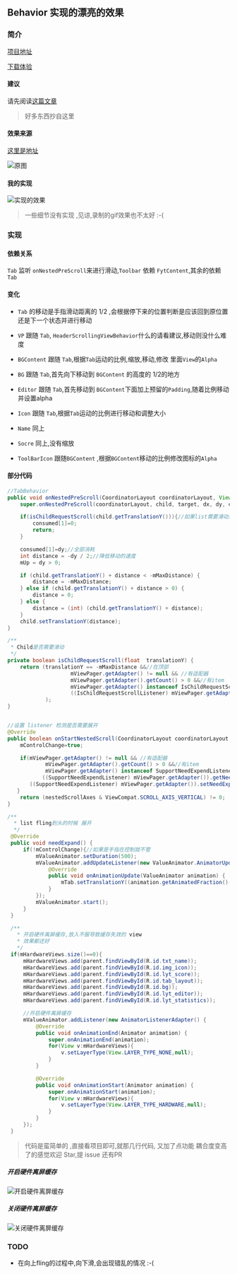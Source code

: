## Behavior 实现的漂亮的效果

### 简介

[项目地址](https://github.com/CSnowStack/BehaviorDemo)

[下载体验](https://github.com/CSnowStack/BehaviorDemo/blob/master/img/Behavior.apk)

#### 建议
请先阅读[这篇文章](http://www.jianshu.com/p/f7989a2a3ec2)
> 好多东西抄自这里

#### 效果来源

[这里是地址](https://material.uplabs.com/posts/profile-4f03fc6b-1a82-42ab-8a3e-f50dcbc10253)


![原图](https://github.com/CSnowStack/BehaviorDemo/blob/master/img/preview.gif)

#### 我的实现

![实现的效果](https://github.com/CSnowStack/BehaviorDemo/blob/master/img/c.gif)




> 一些细节没有实现 ,见谅,录制的gif效果也不太好 :-(


### 实现

#### 依赖关系
 `Tab` 监听 `onNestedPreScroll`来进行滑动,`Toolbar` 依赖 `FytContent`,其余的依赖 `Tab`

#### 变化
- `Tab` 的移动是手指滑动距离的 1/2 ,会根据停下来的位置判断是应该回到原位置还是下一个状态并进行移动

- `VP` 跟随 `Tab`, `HeaderScrollingViewBehavior`什么的请看建议,移动则没什么难度

- `BGContent` 跟随 `Tab`,根据`Tab`运动的比例,缩放,移动,修改 里面`View`的`Alpha`

- `BG` 跟随 `Tab`,首先向下移动到 `BGContent` 的高度的 1/2的地方

- `Editor` 跟随 `Tab`,首先移动到 `BGContent`下面加上预留的`Padding`,随着比例移动并设置alpha

- `Icon` 跟随 `Tab`,根据`Tab`运动的比例进行移动和调整大小

- `Name` 同上

- `Socre` 同上,没有缩放


- `ToolBarIcon` 跟随`BGContent` ,根据`BGContent`移动的比例修改图标的`Alpha`

#### 部分代码

```java
//TabBehavior
public void onNestedPreScroll(CoordinatorLayout coordinatorLayout, View child, View target, int dx, int dy, int[] consumed) {
    super.onNestedPreScroll(coordinatorLayout, child, target, dx, dy, consumed);

    if(isChildRequestScroll(child.getTranslationY())){//如果list需要滑动这边就不动
        consumed[1]=0;
        return;
    }

    consumed[1]=dy;//全部消耗
    int distance = -dy / 2;//降低移动的速度
    mUp = dy > 0;

    if (child.getTranslationY() + distance < -mMaxDistance) {
        distance = -mMaxDistance;
    } else if (child.getTranslationY() + distance > 0) {
        distance = 0;
    } else {
        distance = (int) (child.getTranslationY() + distance);
    }
    child.setTranslationY(distance);
}

/**
 * Child是否需要滑动
 */
private boolean isChildRequestScroll(float  translationY) {
    return (translationY == -mMaxDistance &&//在顶部
                    mViewPager.getAdapter() != null && //有适配器
                    mViewPager.getAdapter().getCount() > 0 &&//有item
                    mViewPager.getAdapter() instanceof IsChildRequestScrollListener && //实现了
                    ((IsChildRequestScrollListener) mViewPager.getAdapter()).requestScroll()//需要滑动
            );
}


//设置 listener 检测是否需要展开
@Override
public boolean onStartNestedScroll(CoordinatorLayout coordinatorLayout, View child, View directTargetChild, View target, int nestedScrollAxes) {
    mControlChange=true;

    if(mViewPager.getAdapter() != null && //有适配器
            mViewPager.getAdapter().getCount() > 0 &&//有item
            mViewPager.getAdapter() instanceof SupportNeedExpendListener&&
           ((SupportNeedExpendListener) mViewPager.getAdapter()).getNeedExpendListener()==null){
       ((SupportNeedExpendListener) mViewPager.getAdapter()).setNeedExpendListener(this);
   }
    return (nestedScrollAxes & ViewCompat.SCROLL_AXIS_VERTICAL) != 0;
}

/**
  * list fling到头的时候 展开
  */
 @Override
 public void needExpand() {
     if(!mControlChange){//如果是手指在控制就不管
         mValueAnimator.setDuration(500);
         mValueAnimator.addUpdateListener(new ValueAnimator.AnimatorUpdateListener() {
             @Override
             public void onAnimationUpdate(ValueAnimator animation) {
                 mTab.setTranslationY((animation.getAnimatedFraction()-1)*mMaxDistance);
             }
         });
         mValueAnimator.start();
     }
 }

 /**
   * 开启硬件离屏缓存,放入不服导致缓存失效的 view
   * 效果都还好
   */
 if(mHardwareViews.size()==0){
     mHardwareViews.add(parent.findViewById(R.id.txt_name));
     mHardwareViews.add(parent.findViewById(R.id.img_icon));
     mHardwareViews.add(parent.findViewById(R.id.lyt_score));
     mHardwareViews.add(parent.findViewById(R.id.tab_layout));
     mHardwareViews.add(parent.findViewById(R.id.bg));
     mHardwareViews.add(parent.findViewById(R.id.lyt_editor));
     mHardwareViews.add(parent.findViewById(R.id.lyt_statistics));

     //开启硬件离屏缓存
     mValueAnimator.addListener(new AnimatorListenerAdapter() {
         @Override
         public void onAnimationEnd(Animator animation) {
             super.onAnimationEnd(animation);
             for(View v:mHardwareViews){
                 v.setLayerType(View.LAYER_TYPE_NONE,null);
             }
         }

         @Override
         public void onAnimationStart(Animator animation) {
             super.onAnimationStart(animation);
             for(View v:mHardwareViews){
                 v.setLayerType(View.LAYER_TYPE_HARDWARE,null);
             }
         }
     });
 }


```

>代码是蛮简单的 ,直接看项目即可,就那几行代码, 又加了点功能 耦合度变高了的感觉欢迎 Star,提 issue 还有PR


##### 开启硬件离屏缓存
![开启硬件离屏缓存](https://github.com/CSnowStack/BehaviorDemo/blob/master/img/start.gif)

##### 关闭硬件离屏缓存
![关闭硬件离屏缓存](https://github.com/CSnowStack/BehaviorDemo/blob/master/img/close.gif)


### TODO
- 在向上fling的过程中,向下滑,会出现错乱的情况 :-(
